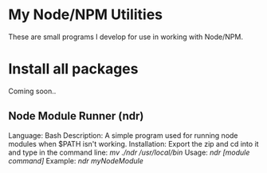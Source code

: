 # My Node/NPM Utilities

These are small programs I develop for use in working with Node/NPM.

# Install all packages

Coming soon..

## Node Module Runner (ndr)
Language: Bash
Description: A simple program used for running node modules when $PATH isn't working.
Installation: Export the zip and cd into it and type in the command line: *mv ./ndr /usr/local/bin*
Usage: *ndr [module command]*
Example: *ndr myNodeModule*
